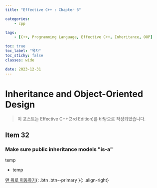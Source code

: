 ```yaml
---
title: "Effective C++ : Chapter 6"

categories:
    - cpp

tags:
    - [C++, Programming Language, Effective C++, Inheritance, OOP]

toc: true
toc_label: "목차"
toc_sticky: false
classes: wide

date: 2023-12-31
---
```


# Inheritance and Object-Oriented Design

> 이 포스트는 Effective C++(3rd Edition)를 바탕으로 작성되었습니다.

## Item 32

### Make sure public inheritance models "is-a"
temp
- temp



[맨 위로 이동하기](#){: .btn .btn--primary }{: .align-right}